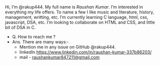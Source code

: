 Hi, I’m @rakup444.
My full name is *Raushan Kumar*.
 I’m interested in everything my life offers. To name a few I like music and literature, history, management, writting, etc.
 I’m currently learning C language, html, css, javascript, DSA, etc.
 I’m looking to collaborate on HTML and CSS, and little bit of DSA in C.
- Q. How to reach me ?
- Ans. There are many ways:-
  - Mention me in any issue on GitHub @rakup444.
  - linkedIn https://www.linkedin.com/in/raushan-kumar-337b86203/
  - mail - raushankumar847211@gmail.com


<!---
rakup444/rakup444 is a ✨ special ✨ repository because its `README.md` (this file) appears on your GitHub profile.
You can click the Preview link to take a look at your changes.
--->
